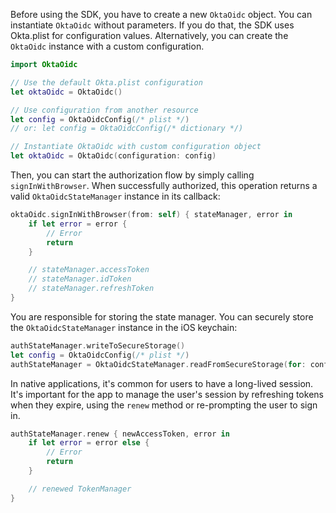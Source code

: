 Before using the SDK, you have to create a new `OktaOidc` object. You can instantiate `OktaOidc` without parameters. If you do that, the SDK uses Okta.plist for configuration values. Alternatively, you can create the `OktaOidc` instance with a custom configuration.

```swift
import OktaOidc

// Use the default Okta.plist configuration
let oktaOidc = OktaOidc()

// Use configuration from another resource
let config = OktaOidcConfig(/* plist */)
// or: let config = OktaOidcConfig(/* dictionary */)

// Instantiate OktaOidc with custom configuration object
let oktaOidc = OktaOidc(configuration: config)
```

Then, you can start the authorization flow by simply calling `signInWithBrowser`. When successfully authorized, this operation returns a valid `OktaOidcStateManager` instance in its callback:

```swift
oktaOidc.signInWithBrowser(from: self) { stateManager, error in
    if let error = error {
        // Error
        return
    }

    // stateManager.accessToken
    // stateManager.idToken
    // stateManager.refreshToken
}
```
You are responsible for storing the state manager. You can securely store the `OktaOidcStateManager` instance in the iOS keychain:

```swift
authStateManager.writeToSecureStorage()
let config = OktaOidcConfig(/* plist */)
authStateManager = OktaOidcStateManager.readFromSecureStorage(for: config)
```

In native applications, it's common for users to have a long-lived session. It's important for the app to manage the user's session by refreshing tokens when they expire, using the `renew` method or re-prompting the user to sign in.

```swift
authStateManager.renew { newAccessToken, error in
    if let error = error else {
        // Error
        return
    }

    // renewed TokenManager
}
```
